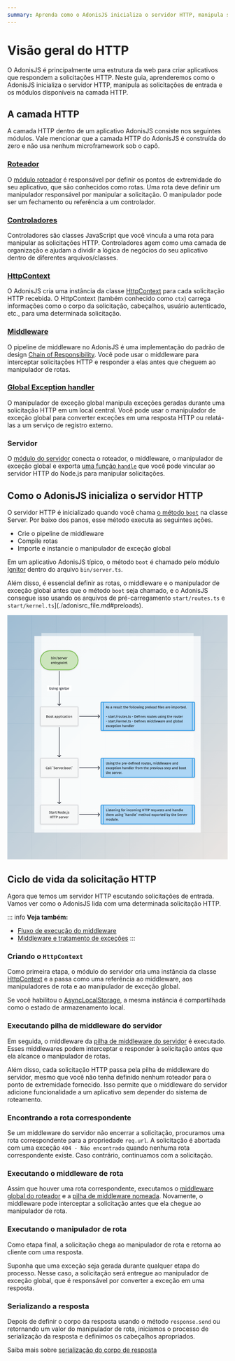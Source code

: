 ```yaml
---
summary: Aprenda como o AdonisJS inicializa o servidor HTTP, manipula solicitações de entrada e os módulos disponíveis na camada HTTP.
---
```


# Visão geral do HTTP

O AdonisJS é principalmente uma estrutura da web para criar aplicativos que respondem a solicitações HTTP. Neste guia, aprenderemos como o AdonisJS inicializa o servidor HTTP, manipula as solicitações de entrada e os módulos disponíveis na camada HTTP.

## A camada HTTP
A camada HTTP dentro de um aplicativo AdonisJS consiste nos seguintes módulos. Vale mencionar que a camada HTTP do AdonisJS é construída do zero e não usa nenhum microframework sob o capô.

### [Roteador](../basics/routing.md)

O [módulo roteador](https://github.com/adonisjs/http-server/blob/main/src/router/main.ts) é responsável por definir os pontos de extremidade do seu aplicativo, que são conhecidos como rotas. Uma rota deve definir um manipulador responsável por manipular a solicitação. O manipulador pode ser um fechamento ou referência a um controlador.

### [Controladores](../basics/controllers.md)

Controladores são classes JavaScript que você vincula a uma rota para manipular as solicitações HTTP. Controladores agem como uma camada de organização e ajudam a dividir a lógica de negócios do seu aplicativo dentro de diferentes arquivos/classes.

### [HttpContext](./http_context.md)

O AdonisJS cria uma instância da classe [HttpContext](https://github.com/adonisjs/http-server/blob/main/src/http_context/main.ts) para cada solicitação HTTP recebida. O HttpContext (também conhecido como `ctx`) carrega informações como o corpo da solicitação, cabeçalhos, usuário autenticado, etc., para uma determinada solicitação.

### [Middleware](../basics/middleware.md)

O pipeline de middleware no AdonisJS é uma implementação do padrão de design [Chain of Responsibility](https://refactoring.guru/design-patterns/chain-of-responsibility). Você pode usar o middleware para interceptar solicitações HTTP e responder a elas antes que cheguem ao manipulador de rotas.

### [Global Exception handler](../basics/exception_handling.md)

O manipulador de exceção global manipula exceções geradas durante uma solicitação HTTP em um local central. Você pode usar o manipulador de exceção global para converter exceções em uma resposta HTTP ou relatá-las a um serviço de registro externo.

### Servidor

O [módulo do servidor](https://github.com/adonisjs/http-server/blob/main/src/server/main.ts) conecta o roteador, o middleware, o manipulador de exceção global e exporta [uma função `handle`](https://github.com/adonisjs/http-server/blob/main/src/server/main.ts#L330) que você pode vincular ao servidor HTTP do Node.js para manipular solicitações.

## Como o AdonisJS inicializa o servidor HTTP
O servidor HTTP é inicializado quando você chama [o método `boot`](https://github.com/adonisjs/http-server/blob/main/src/server/main.ts#L252) na classe Server. Por baixo dos panos, esse método executa as seguintes ações.

- Crie o pipeline de middleware
- Compile rotas
- Importe e instancie o manipulador de exceção global

Em um aplicativo AdonisJS típico, o método `boot` é chamado pelo módulo [Ignitor](https://github.com/adonisjs/core/blob/main/src/ignitor/http.ts) dentro do arquivo `bin/server.ts`.

Além disso, é essencial definir as rotas, o middleware e o manipulador de exceção global antes que o método `boot` seja chamado, e o AdonisJS consegue isso usando os arquivos de pré-carregamento `start/routes.ts` e `start/kernel.ts`](./adonisrc_file.md#preloads).

![](./server_boot_lifecycle.png)

## Ciclo de vida da solicitação HTTP
Agora que temos um servidor HTTP escutando solicitações de entrada. Vamos ver como o AdonisJS lida com uma determinada solicitação HTTP.

::: info **Veja também:**

* [Fluxo de execução do middleware](../basics/middleware.md#middleware-execution-flow)
* [Middleware e tratamento de exceções](../basics/middleware.md#middleware-and-exception-handling)
:::

### Criando o `HttpContext`

Como primeira etapa, o módulo do servidor cria uma instância da classe [HttpContext](./http_context.md) e a passa como uma referência ao middleware, aos manipuladores de rota e ao manipulador de exceção global.

Se você habilitou o [AsyncLocalStorage](./async_local_storage.md#usage), a mesma instância é
compartilhada como o estado de armazenamento local.

### Executando pilha de middleware do servidor

Em seguida, o middleware da [pilha de middleware do servidor](../basics/middleware.md#server-middleware-stack) é executado. Esses middlewares podem interceptar e responder à solicitação antes que ela alcance o manipulador de rotas.

Além disso, cada solicitação HTTP passa pela pilha de middleware do servidor, mesmo que você não tenha definido nenhum roteador para o ponto de extremidade fornecido. Isso permite que o middleware do servidor adicione funcionalidade a um aplicativo sem depender do sistema de roteamento.

### Encontrando a rota correspondente

Se um middleware do servidor não encerrar a solicitação, procuramos uma rota correspondente para a propriedade `req.url`. A solicitação é abortada com uma exceção `404 - Não encontrado` quando nenhuma rota correspondente existe. Caso contrário, continuamos com a solicitação.

### Executando o middleware de rota

Assim que houver uma rota correspondente, executamos o [middleware global do roteador](../basics/middleware.md#router-middleware-stack) e a [pilha de middleware nomeada](../basics/middleware.md#named-middleware-collection). Novamente, o middleware pode interceptar a solicitação antes que ela chegue ao manipulador de rota.

### Executando o manipulador de rota

Como etapa final, a solicitação chega ao manipulador de rota e retorna ao cliente com uma resposta.

Suponha que uma exceção seja gerada durante qualquer etapa do processo. Nesse caso, a solicitação será entregue ao manipulador de exceção global, que é responsável por converter a exceção em uma resposta.

### Serializando a resposta

Depois de definir o corpo da resposta usando o método `response.send` ou retornando um valor do manipulador de rota, iniciamos o processo de serialização da resposta e definimos os cabeçalhos apropriados.

Saiba mais sobre [serialização do corpo de resposta](../basics/response.md#response-body-serialization)
